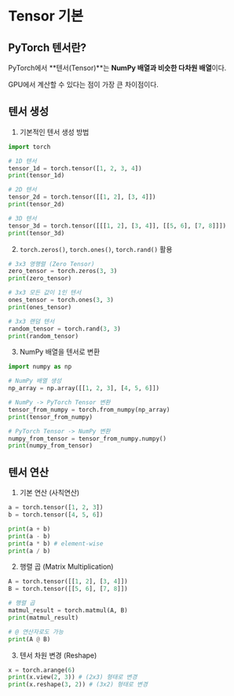 # Tensor 기본

## PyTorch 텐서란?

PyTorch에서 **텐서(Tensor)**는 **NumPy 배열과 비슷한 다차원 배열**이다.

GPU에서 계산할 수 있다는 점이 가장 큰 차이점이다.

## 텐서 생성

1. 기본적인 텐서 생성 방법

```python
import torch

# 1D 텐서
tensor_1d = torch.tensor([1, 2, 3, 4])
print(tensor_1d)

# 2D 텐서
tensor_2d = torch.tensor([[1, 2], [3, 4]])
print(tensor_2d)

# 3D 텐서
tensor_3d = torch.tensor([[[1, 2], [3, 4]], [[5, 6], [7, 8]]])
print(tensor_3d)
```

2. `torch.zeros()`, `torch.ones()`, `torch.rand()` 활용

```python
# 3x3 영행렬 (Zero Tensor)
zero_tensor = torch.zeros(3, 3)
print(zero_tensor)

# 3x3 모든 값이 1인 텐서
ones_tensor = torch.ones(3, 3)
print(ones_tensor)

# 3x3 랜덤 텐서
random_tensor = torch.rand(3, 3)
print(random_tensor)
```

3. NumPy 배열을 텐서로 변환

```python
import numpy as np

# NumPy 배열 생성
np_array = np.array([[1, 2, 3], [4, 5, 6]])

# NumPy -> PyTorch Tensor 변환
tensor_from_numpy = torch.from_numpy(np_array)
print(tensor_from_numpy)

# PyTorch Tensor -> NumPy 변환
numpy_from_tensor = tensor_from_numpy.numpy()
print(numpy_from_tensor)
```

## 텐서 연산

1. 기본 연산 (사칙연산)

```python
a = torch.tensor([1, 2, 3])
b = torch.tensor([4, 5, 6])

print(a + b)
print(a - b)
print(a * b) # element-wise
print(a / b)
```

2. 행렬 곱 (Matrix Multiplication)

```python
A = torch.tensor([[1, 2], [3, 4]])
B = torch.tensor([[5, 6], [7, 8]])

# 행렬 곱
matmul_result = torch.matmul(A, B)
print(matmul_result)

# @ 연산자로도 가능
print(A @ B)
```

3. 텐서 차원 변경 (Reshape)

```python
x = torch.arange(6)
print(x.view(2, 3)) # (2x3) 형태로 변경
print(x.reshape(3, 2)) # (3x2) 형태로 변경
```